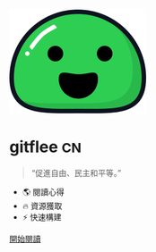 ![logo](/docs/_media/icon.svg)

# gitflee <small>CN</small>

>  “促進自由、民主和平等。”

- 🌎 閱讀心得
- 🔥 資源獲取
- ⚡ 快速構建

[開始閱讀](/docs/README.md)

